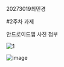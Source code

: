 20273019최민경

#2주차 과제

안드로이드앱 사진 첨부


![1](https://user-images.githubusercontent.com/80881753/132527459-7def2a1e-1fe9-40fd-a89d-613046ecc0c5.jpg)



![image](https://user-images.githubusercontent.com/80881753/132531086-e5d42e9c-88f7-4b20-a764-d9ae78530511.png)
